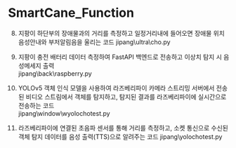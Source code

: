 # SmartCane_Function


8. 지팡이 하단부의 장애물과의 거리를 측정하고 일정거리내에 들어오면 장애물 위치 음성안내와 부저알림음을 울리는 코드 
jipang\ultra\cho.py


9. 지팡이 충전 배터리 데이터 측정하여 FastAPI 백엔드로 전송하고 이상치 탐지 시 음성메세지 출력   
jipang\back\raspberry.py


10.  YOLOv5 객체 인식 모델을 사용하여 라즈베리파이 카메라 스트리밍 서버에서 전송된 비디오 스트림에서 객체를 탐지하고, 탐지된 결과를 라즈베리파이에 
실시간으로 전송하는 코드            
jipang\window\wyolochotest.py


11. 라즈베리파이에 연결된 초음파 센서를 통해 거리를 측정하고, 소켓 통신으로 수신된 객체 탐지 데이터를 음성 출력(TTS)으로 알려주는 코드
 jipang\yolochotest.py